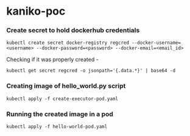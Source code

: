 # kaniko-poc
### Create secret to hold dockerhub credentials
```kubectl create secret docker-registry regcred --docker-username=<username> --docker-password=<password> --docker-email=<email_id>```

Checking if it was properly created -

```kubectl get secret regcred -o jsonpath='{.data.*}' | base64 -d```

### Creating image of hello_world.py script

```kubectl apply -f create-executor-pod.yaml```

### Running the created image in a pod 

```kubectl apply -f hello-world-pod.yaml```
